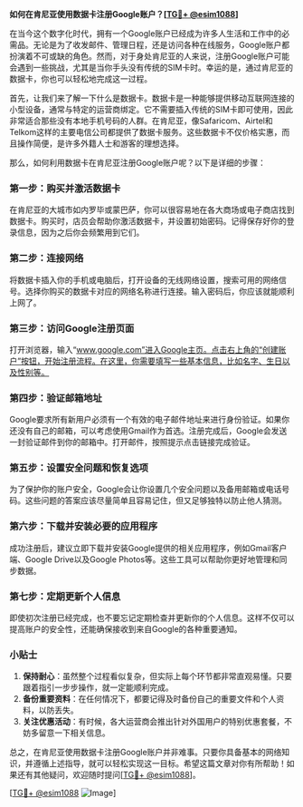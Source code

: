 **如何在肯尼亚使用数据卡注册Google账户？[[TG💪+ @esim1088](https://t.me/s/esim1088)]**

在当今这个数字化时代，拥有一个Google账户已经成为许多人生活和工作中的必需品。无论是为了收发邮件、管理日程，还是访问各种在线服务，Google账户都扮演着不可或缺的角色。然而，对于身处肯尼亚的人来说，注册Google账户可能会遇到一些挑战，尤其是当你手头没有传统的SIM卡时。幸运的是，通过肯尼亚的数据卡，你也可以轻松地完成这一过程。

首先，让我们来了解一下什么是数据卡。数据卡是一种能够提供移动互联网连接的小型设备，通常与特定的运营商绑定。它不需要插入传统的SIM卡即可使用，因此非常适合那些没有本地手机号码的人群。在肯尼亚，像Safaricom、Airtel和Telkom这样的主要电信公司都提供了数据卡服务。这些数据卡不仅价格实惠，而且操作简便，是许多外籍人士和游客的理想选择。

那么，如何利用数据卡在肯尼亚注册Google账户呢？以下是详细的步骤：

### **第一步：购买并激活数据卡**

在肯尼亚的大城市如内罗毕或蒙巴萨，你可以很容易地在各大商场或电子商店找到数据卡。购买时，店员会帮助你激活数据卡，并设置初始密码。记得保存好你的登录信息，因为之后你会频繁用到它们。

### **第二步：连接网络**

将数据卡插入你的手机或电脑后，打开设备的无线网络设置，搜索可用的网络信号。选择你购买的数据卡对应的网络名称进行连接。输入密码后，你应该就能顺利上网了。

### **第三步：访问Google注册页面**

打开浏览器，输入“www.google.com”进入Google主页。点击右上角的“创建账户”按钮，开始注册流程。在这里，你需要填写一些基本信息，比如名字、生日以及性别等。

### **第四步：验证邮箱地址**

Google要求所有新用户必须有一个有效的电子邮件地址来进行身份验证。如果你还没有自己的邮箱，可以考虑使用Gmail作为首选。注册完成后，Google会发送一封验证邮件到你的邮箱中。打开邮件，按照提示点击链接完成验证。

### **第五步：设置安全问题和恢复选项**

为了保护你的账户安全，Google会让你设置几个安全问题以及备用邮箱或电话号码。这些问题的答案应该尽量简单且容易记住，但又足够独特以防止他人猜测。

### **第六步：下载并安装必要的应用程序**

成功注册后，建议立即下载并安装Google提供的相关应用程序，例如Gmail客户端、Google Drive以及Google Photos等。这些工具可以帮助你更好地管理和同步数据。

### **第七步：定期更新个人信息**

即使初次注册已经完成，也不要忘记定期检查并更新你的个人信息。这样不仅可以提高账户的安全性，还能确保接收到来自Google的各种重要通知。

### **小贴士**

1. **保持耐心**：虽然整个过程看似复杂，但实际上每个环节都非常直观易懂。只要跟着指引一步步操作，就一定能顺利完成。
2. **备份重要资料**：在任何情况下，都要记得及时备份自己的重要文件和个人资料，以防丢失。
3. **关注优惠活动**：有时候，各大运营商会推出针对外国用户的特别优惠套餐，不妨多留意一下相关信息。

总之，在肯尼亚使用数据卡注册Google账户并非难事。只要你具备基本的网络知识，并遵循上述指导，就可以轻松实现这一目标。希望这篇文章对你有所帮助！如果还有其他疑问，欢迎随时提问[[TG💪+ @esim1088](https://t.me/s/esim1088)]。

[[TG💪+ @esim1088](https://t.me/s/esim1088) ![Image](https://i.postimg.cc/4NQfJmqS/Snipaste-2025-05-13-00-14-12.png)]